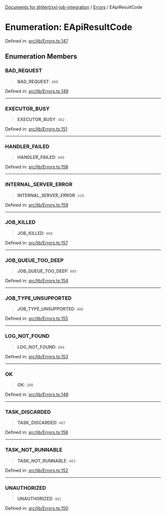 [Documents for @litert/xxl-job-integration](../../index.md) / [Errors](../index.md) / EApiResultCode

# Enumeration: EApiResultCode

Defined in: [src/lib/Errors.ts:147](https://github.com/litert/xxl-job-integration.js/blob/master/src/lib/Errors.ts#L147)

## Enumeration Members

### BAD\_REQUEST

> **BAD\_REQUEST**: `400`

Defined in: [src/lib/Errors.ts:149](https://github.com/litert/xxl-job-integration.js/blob/master/src/lib/Errors.ts#L149)

***

### EXECUTOR\_BUSY

> **EXECUTOR\_BUSY**: `402`

Defined in: [src/lib/Errors.ts:151](https://github.com/litert/xxl-job-integration.js/blob/master/src/lib/Errors.ts#L151)

***

### HANDLER\_FAILED

> **HANDLER\_FAILED**: `409`

Defined in: [src/lib/Errors.ts:158](https://github.com/litert/xxl-job-integration.js/blob/master/src/lib/Errors.ts#L158)

***

### INTERNAL\_SERVER\_ERROR

> **INTERNAL\_SERVER\_ERROR**: `410`

Defined in: [src/lib/Errors.ts:159](https://github.com/litert/xxl-job-integration.js/blob/master/src/lib/Errors.ts#L159)

***

### JOB\_KILLED

> **JOB\_KILLED**: `408`

Defined in: [src/lib/Errors.ts:157](https://github.com/litert/xxl-job-integration.js/blob/master/src/lib/Errors.ts#L157)

***

### JOB\_QUEUE\_TOO\_DEEP

> **JOB\_QUEUE\_TOO\_DEEP**: `405`

Defined in: [src/lib/Errors.ts:154](https://github.com/litert/xxl-job-integration.js/blob/master/src/lib/Errors.ts#L154)

***

### JOB\_TYPE\_UNSUPPORTED

> **JOB\_TYPE\_UNSUPPORTED**: `406`

Defined in: [src/lib/Errors.ts:155](https://github.com/litert/xxl-job-integration.js/blob/master/src/lib/Errors.ts#L155)

***

### LOG\_NOT\_FOUND

> **LOG\_NOT\_FOUND**: `404`

Defined in: [src/lib/Errors.ts:153](https://github.com/litert/xxl-job-integration.js/blob/master/src/lib/Errors.ts#L153)

***

### OK

> **OK**: `200`

Defined in: [src/lib/Errors.ts:148](https://github.com/litert/xxl-job-integration.js/blob/master/src/lib/Errors.ts#L148)

***

### TASK\_DISCARDED

> **TASK\_DISCARDED**: `407`

Defined in: [src/lib/Errors.ts:156](https://github.com/litert/xxl-job-integration.js/blob/master/src/lib/Errors.ts#L156)

***

### TASK\_NOT\_RUNNABLE

> **TASK\_NOT\_RUNNABLE**: `403`

Defined in: [src/lib/Errors.ts:152](https://github.com/litert/xxl-job-integration.js/blob/master/src/lib/Errors.ts#L152)

***

### UNAUTHORIZED

> **UNAUTHORIZED**: `401`

Defined in: [src/lib/Errors.ts:150](https://github.com/litert/xxl-job-integration.js/blob/master/src/lib/Errors.ts#L150)
